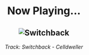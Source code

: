 <div align="center"> 
<h1>Now Playing...</h1>

![Switchback](https://i.scdn.co/image/ab67616d00001e021f8dde710083ea7a26fecb4f)
--
_<p>Track: Switchback - Celldweller </p>_
</div>
